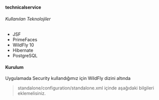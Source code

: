 **technicalservice**

###### Kullanılan Teknolojiler
* JSF 
* PrimeFaces 
* WildFly 10
* Hibernate 
* PostgreSQL 


#### Kurulum
Uygulamada Security kullandığımız için WildFly dizini altında 
>standalone/configuration/standalone.xml içinde aşağıdaki bilgileri eklemelisiniz.
